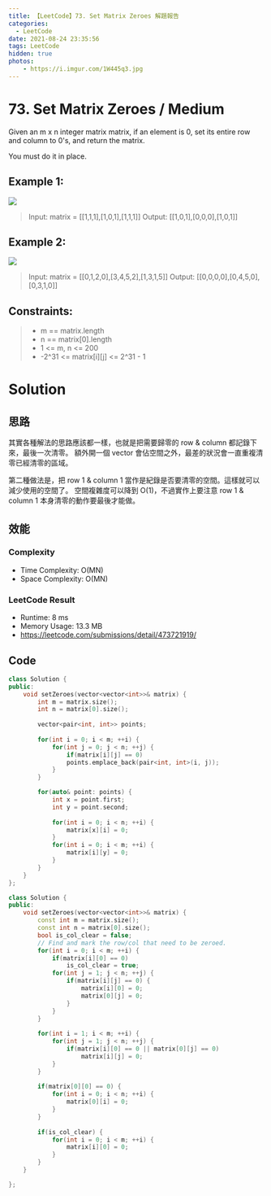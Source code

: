```yaml
---
title: 【LeetCode】73. Set Matrix Zeroes 解題報告
categories:
  - LeetCode
date: 2021-08-24 23:35:56
tags: LeetCode
hidden: true
photos:
    - https://i.imgur.com/1W445q3.jpg
---
```

 
# 73. Set Matrix Zeroes / Medium
Given an m x n integer matrix matrix, if an element is 0, set its entire row and column to 0's, and return the matrix.

You must do it in place.

<!-- more --> 
 

## Example 1:
![](https://assets.leetcode.com/uploads/2020/08/17/mat1.jpg)
> Input: matrix = [[1,1,1],[1,0,1],[1,1,1]]
> Output: [[1,0,1],[0,0,0],[1,0,1]]

## Example 2:
![](https://assets.leetcode.com/uploads/2020/08/17/mat2.jpg)
> Input: matrix = [[0,1,2,0],[3,4,5,2],[1,3,1,5]]
> Output: [[0,0,0,0],[0,4,5,0],[0,3,1,0]]


## Constraints: 
> - m == matrix.length
> - n == matrix[0].length
> - 1 <= m, n <= 200
> - -2^31 <= matrix[i][j] <= 2^31 - 1

# Solution
## 思路 

其實各種解法的思路應該都一樣，也就是把需要歸零的 row & column 都記錄下來，最後一次清零。
額外開一個 vector 會佔空間之外，最差的狀況會一直重複清零已經清零的區域。

第二種做法是，把 row 1 & column 1 當作是紀錄是否要清零的空間。這樣就可以減少使用的空間了。
空間複雜度可以降到 O(1)，不過實作上要注意 row 1 & column 1 本身清零的動作要最後才能做。

## 效能

### Complexity 
- Time Complexity: O(MN)
- Space Complexity: O(MN)

### LeetCode Result

- Runtime: 8 ms
- Memory Usage: 13.3 MB 
- https://leetcode.com/submissions/detail/473721919/

## Code
```cpp
class Solution {
public:
    void setZeroes(vector<vector<int>>& matrix) {
        int m = matrix.size();
        int n = matrix[0].size();
        
        vector<pair<int, int>> points;
        
        for(int i = 0; i < m; ++i) {
            for(int j = 0; j < n; ++j) {
                if(matrix[i][j] == 0)
                points.emplace_back(pair<int, int>(i, j));
            }
        }

        for(auto& point: points) {
            int x = point.first;
            int y = point.second;
            
            for(int i = 0; i < n; ++i) {
                matrix[x][i] = 0;
            }  
            for(int i = 0; i < m; ++i) {
                matrix[i][y] = 0;
            }   
        }
    }
};
```


```cpp
class Solution {
public:
    void setZeroes(vector<vector<int>>& matrix) {
        const int m = matrix.size();
        const int n = matrix[0].size();
        bool is_col_clear = false;
        // Find and mark the row/col that need to be zeroed.
        for(int i = 0; i < m; ++i) {
            if(matrix[i][0] == 0)
                is_col_clear = true;
            for(int j = 1; j < n; ++j) {
                if(matrix[i][j] == 0) {
                    matrix[i][0] = 0;
                    matrix[0][j] = 0;
                }
            }
        }
        
        for(int i = 1; i < m; ++i) {  
            for(int j = 1; j < n; ++j) {
                if(matrix[i][0] == 0 || matrix[0][j] == 0)
                    matrix[i][j] = 0;
            }
        }
            
        if(matrix[0][0] == 0) {
            for(int i = 0; i < n; ++i) {
                matrix[0][i] = 0;
            }
        }
        
        if(is_col_clear) {
            for(int i = 0; i < m; ++i) {
                matrix[i][0] = 0;
            }
        }
    }

};
```